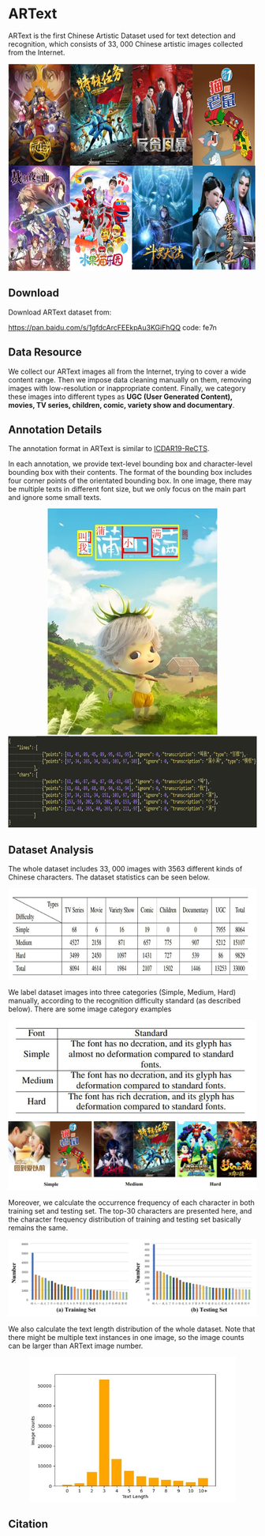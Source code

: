 
# ARText

ARText is the first Chinese Artistic Dataset used for text detection and recognition, which consists of 33, 000 Chinese artistic images collected from the Internet.

<div align=center>
    <img src="../resources/ARText_examples.jpg" width="600" height="420" />
</div>



## Download

Download ARText dataset from:

https://pan.baidu.com/s/1gfdcArcFEEkpAu3KGiFhQQ   code: fe7n



## Data Resource

We collect our ARText images all from the Internet, trying to cover a wide content range. Then we impose data cleaning manually on them, removing images with low-resolution or inappropriate content. Finally, we category these images into different types as **UGC (User Generated Content), movies, TV series, children, comic, variety show and documentary**.



## Annotation Details

The annotation format in ARText is similar to [ICDAR19-ReCTS](https://rrc.cvc.uab.es/?ch=12).

In each annotation, we provide text-level bounding box and character-level bounding box with their contents. The format of the bounding box includes four corner points of the orientated bounding box. In one image, there may be multiple texts in different font size, but we only focus on the main part and ignore some small texts.  

<div align=center>
    <img src="../resources/annotation_example_img.jpg" />
</div>

<div align=center>
    <img src="../resources/annotation_example.jpg" width="816" height="185" />
</div>



## Dataset Analysis

The whole dataset includes 33, 000 images with 3563 different kinds of Chinese characters. The dataset statistics can be seen below. 

<div align=center>
    <img src="../resources/ARText_statistics.jpg" width="816" height="185" />
</div>

We label dataset images into three categories (Simple, Medium, Hard) manually, according to the recognition difficulty standard (as described below). There are some image category examples

<div align=center>
    <img src="../resources/ARText_classification_standard.jpg" width="534" height="202" />
</div>

   

<img src="../resources/ARText_category_examples.jpg" style="zoom:50%;" />

Moreover, we calculate the occurrence frequency of each character in both training set and testing set. The top-30 characters are presented here, and the character frequency distribution of training and testing set basically remains the same. 

<img src="../resources/character-frequency.jpg" style="zoom:67%;" />

We also calculate the text length distribution of the whole dataset. Note that there might be multiple text instances in one image, so the image counts can be larger than ARText image number.  

<div align=center>
    <img src="../resources/calculate_text_length.jpg" width="420" height="294" />
</div>




## Citation



